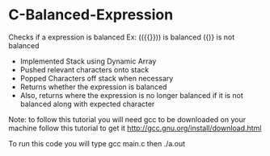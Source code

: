 # C-Balanced-Expression
Checks if a expression is balanced Ex: (({{}})) is balanced ({)} is not balanced
-	Implemented Stack using Dynamic Array
-	Pushed relevant characters onto stack
-	Popped Characters off stack when necessary
-	Returns whether the expression is balanced
-	Also, returns where the expression is no longer balanced if it is not balanced along with expected character


Note: to follow this tutorial you will need gcc to be downloaded on your machine follow this tutorial to get it http://gcc.gnu.org/install/download.html

To run this code you will type gcc main.c then ./a.out
